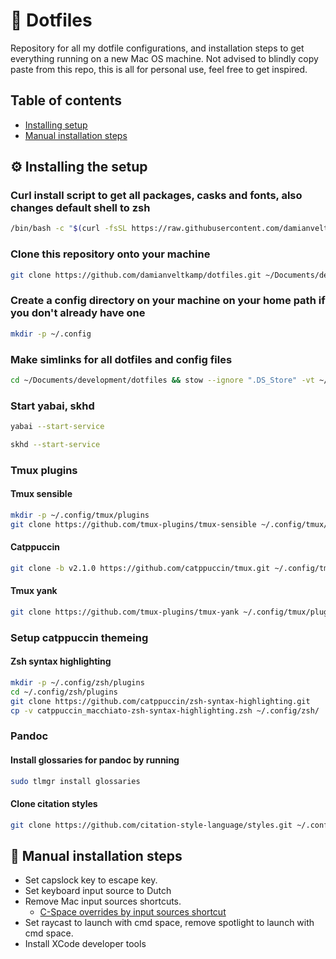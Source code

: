 # 🧰 Dotfiles

Repository for all my dotfile configurations, and installation steps to get everything running on a new Mac OS machine.
Not advised to blindly copy paste from this repo, this is all for personal use, feel free to get inspired.

## Table of contents

- [Installing setup](#%EF%B8%8F-installing-the-setup)
- [Manual installation steps](#-manual-installation-steps)

## ⚙️ Installing the setup

### Curl install script to get all packages, casks and fonts, also changes default shell to zsh

```bash
/bin/bash -c "$(curl -fsSL https://raw.githubusercontent.com/damianveltkamp/dotfiles/master/install.sh)"
```

### Clone this repository onto your machine

```bash
git clone https://github.com/damianveltkamp/dotfiles.git ~/Documents/development/dotfiles
```

### Create a config directory on your machine on your home path if you don't already have one

```bash
mkdir -p ~/.config
```

### Make simlinks for all dotfiles and config files

```bash
cd ~/Documents/development/dotfiles && stow --ignore ".DS_Store" -vt ~/ nvim pandoc bin alacritty git zsh tmux yabai skhd starship
```

### Start yabai, skhd

```bash
yabai --start-service
```

```bash
skhd --start-service
```

### Tmux plugins

#### Tmux sensible

```bash
mkdir -p ~/.config/tmux/plugins
git clone https://github.com/tmux-plugins/tmux-sensible ~/.config/tmux/plugins/tmux-sensible
```

#### Catppuccin

```bash
git clone -b v2.1.0 https://github.com/catppuccin/tmux.git ~/.config/tmux/plugins/catppuccin
```

#### Tmux yank

```bash
git clone https://github.com/tmux-plugins/tmux-yank ~/.config/tmux/plugins/tmux-yank
```

### Setup catppuccin themeing

#### Zsh syntax highlighting

```bash
mkdir -p ~/.config/zsh/plugins
cd ~/.config/zsh/plugins
git clone https://github.com/catppuccin/zsh-syntax-highlighting.git
cp -v catppuccin_macchiato-zsh-syntax-highlighting.zsh ~/.config/zsh/
```

### Pandoc

#### Install glossaries for pandoc by running

```bash
sudo tlmgr install glossaries
```

#### Clone citation styles

```bash
git clone https://github.com/citation-style-language/styles.git ~/.config/pandoc-citation-styles
```

## 🔧 Manual installation steps

- Set capslock key to escape key.
- Set keyboard input source to Dutch
- Remove Mac input sources shortcuts.
  - [C-Space overrides by input sources shortcut](https://github.com/tmux/tmux/issues/457)
- Set raycast to launch with cmd space, remove spotlight to launch with cmd space.
- Install XCode developer tools
